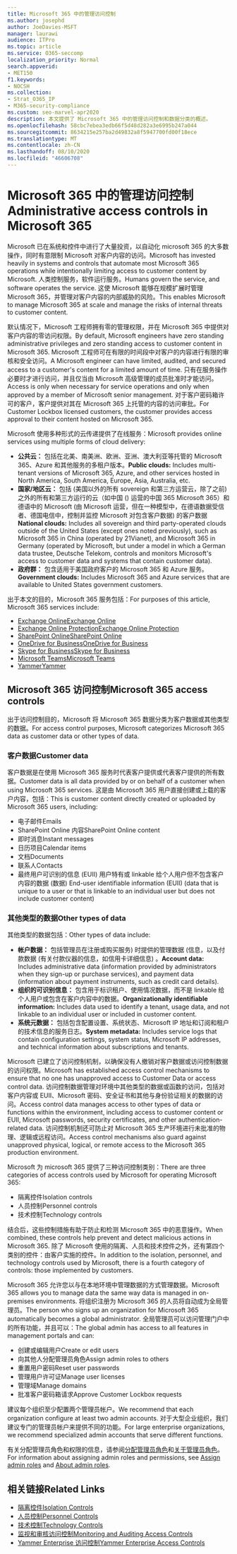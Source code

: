 ```yaml
---
title: Microsoft 365 中的管理访问控制
ms.author: josephd
author: JoeDavies-MSFT
manager: laurawi
audience: ITPro
ms.topic: article
ms.service: O365-seccomp
localization_priority: Normal
search.appverid:
- MET150
f1.keywords:
- NOCSH
ms.collection:
- Strat_O365_IP
- M365-security-compliance
ms.custom: seo-marvel-apr2020
description: 本文提供了 Microsoft 365 中的管理访问控制和数据分类的概述。
ms.openlocfilehash: 58cbc7ebea3edb66f5d48d282a3e6995b247a044
ms.sourcegitcommit: 8634215e257ba2d49832a8f5947700fd00f18ece
ms.translationtype: MT
ms.contentlocale: zh-CN
ms.lasthandoff: 08/10/2020
ms.locfileid: "46606708"
---
```

# <a name="administrative-access-controls-in-microsoft-365"></a><span data-ttu-id="c06e1-103">Microsoft 365 中的管理访问控制</span><span class="sxs-lookup"><span data-stu-id="c06e1-103">Administrative access controls in Microsoft 365</span></span> 

<span data-ttu-id="c06e1-104">Microsoft 已在系统和控件中进行了大量投资，以自动化 microsoft 365 的大多数操作，同时有意限制 Microsoft 对客户内容的访问。</span><span class="sxs-lookup"><span data-stu-id="c06e1-104">Microsoft has invested heavily in systems and controls that automate most Microsoft 365 operations while intentionally limiting access to customer content by Microsoft.</span></span> <span data-ttu-id="c06e1-105">人类控制服务，软件运行服务。</span><span class="sxs-lookup"><span data-stu-id="c06e1-105">Humans govern the service, and software operates the service.</span></span> <span data-ttu-id="c06e1-106">这使 Microsoft 能够在规模扩展时管理 Microsoft 365，并管理对客户内容的内部威胁的风险。</span><span class="sxs-lookup"><span data-stu-id="c06e1-106">This enables Microsoft to manage Microsoft 365 at scale and manage the risks of internal threats to customer content.</span></span>

<span data-ttu-id="c06e1-107">默认情况下，Microsoft 工程师拥有零的管理权限，并在 Microsoft 365 中提供对客户内容的零访问权限。</span><span class="sxs-lookup"><span data-stu-id="c06e1-107">By default, Microsoft engineers have zero standing administrative privileges and zero standing access to customer content in Microsoft 365.</span></span> <span data-ttu-id="c06e1-108">Microsoft 工程师可在有限的时间段中对客户的内容进行有限的审核和安全访问。</span><span class="sxs-lookup"><span data-stu-id="c06e1-108">A Microsoft engineer can have limited, audited, and secured access to a customer's content for a limited amount of time.</span></span> <span data-ttu-id="c06e1-109">只有在服务操作必要时才进行访问，并且仅当由 Microsoft 高级管理的成员批准时才能访问。</span><span class="sxs-lookup"><span data-stu-id="c06e1-109">Access is only when necessary for service operations and only when approved by a member of Microsoft senior management.</span></span> <span data-ttu-id="c06e1-110">对于客户密码箱许可的客户，客户提供对其在 Microsoft 365 上托管的内容的访问审批。</span><span class="sxs-lookup"><span data-stu-id="c06e1-110">For Customer Lockbox licensed customers, the customer provides access approval to their content hosted on Microsoft 365.</span></span>

<span data-ttu-id="c06e1-111">Microsoft 使用多种形式的云传递提供了在线服务：</span><span class="sxs-lookup"><span data-stu-id="c06e1-111">Microsoft provides online services using multiple forms of cloud delivery:</span></span>

- <span data-ttu-id="c06e1-112">**公共云：** 包括在北美、南美洲、欧洲、亚洲、澳大利亚等托管的 Microsoft 365、Azure 和其他服务的多租户版本。</span><span class="sxs-lookup"><span data-stu-id="c06e1-112">**Public clouds:** Includes multi-tenant versions of Microsoft 365, Azure, and other services hosted in North America, South America, Europe, Asia, Australia, etc.</span></span>
- <span data-ttu-id="c06e1-113">**国家/地区云：** 包括 (美国以外的所有 sovereign 和第三方运营云，除了之前) 之外的所有和第三方运行的云（如中国 () 运营的中国 365 Microsoft 365）和德语中的 Microsoft (由 Microsoft 运营，但在一种模型中，在德语数据受信者、德国电信中，控制并监控 Microsoft 对包含客户数据) 的客户数据</span><span class="sxs-lookup"><span data-stu-id="c06e1-113">**National clouds:** Includes all sovereign and third party-operated clouds outside of the United States (except ones noted previously), such as Microsoft 365 in China (operated by 21Vianet), and Microsoft 365 in Germany (operated by Microsoft, but under a model in which a German data trustee, Deutsche Telekom, controls and monitors Microsoft's access to customer data and systems that contain customer data).</span></span>
- <span data-ttu-id="c06e1-114">**政府群：** 包含适用于美国政府客户的 Microsoft 365 和 Azure 服务。</span><span class="sxs-lookup"><span data-stu-id="c06e1-114">**Government clouds:** Includes Microsoft 365 and Azure services that are available to United States government customers.</span></span>

<span data-ttu-id="c06e1-115">出于本文的目的，Microsoft 365 服务包括：</span><span class="sxs-lookup"><span data-stu-id="c06e1-115">For purposes of this article, Microsoft 365 services include:</span></span>

- [<span data-ttu-id="c06e1-116">Exchange Online</span><span class="sxs-lookup"><span data-stu-id="c06e1-116">Exchange Online</span></span>](https://docs.microsoft.com/Exchange/exchange-online)
- [<span data-ttu-id="c06e1-117">Exchange Online Protection</span><span class="sxs-lookup"><span data-stu-id="c06e1-117">Exchange Online Protection</span></span>](https://docs.microsoft.com/Office365/SecurityCompliance/eop/exchange-online-protection-overview)
- [<span data-ttu-id="c06e1-118">SharePoint Online</span><span class="sxs-lookup"><span data-stu-id="c06e1-118">SharePoint Online</span></span>](https://docs.microsoft.com/sharepoint/sharepoint-online)
- [<span data-ttu-id="c06e1-119">OneDrive for Business</span><span class="sxs-lookup"><span data-stu-id="c06e1-119">OneDrive for Business</span></span>](https://docs.microsoft.com/OneDrive/onedrive)
- [<span data-ttu-id="c06e1-120">Skype for Business</span><span class="sxs-lookup"><span data-stu-id="c06e1-120">Skype for Business</span></span>](https://docs.microsoft.com/SkypeForBusiness/skype-for-business-online)
- [<span data-ttu-id="c06e1-121">Microsoft Teams</span><span class="sxs-lookup"><span data-stu-id="c06e1-121">Microsoft Teams</span></span>](https://docs.microsoft.com/MicrosoftTeams/Teams-overview)
- [<span data-ttu-id="c06e1-122">Yammer</span><span class="sxs-lookup"><span data-stu-id="c06e1-122">Yammer</span></span>](https://docs.microsoft.com/yammer/yammer-landing-page)

## <a name="microsoft-365-access-controls"></a><span data-ttu-id="c06e1-123">Microsoft 365 访问控制</span><span class="sxs-lookup"><span data-stu-id="c06e1-123">Microsoft 365 access controls</span></span>

<span data-ttu-id="c06e1-124">出于访问控制目的，Microsoft 将 Microsoft 365 数据分类为客户数据或其他类型的数据。</span><span class="sxs-lookup"><span data-stu-id="c06e1-124">For access control purposes, Microsoft categorizes Microsoft 365 data as customer data or other types of data.</span></span>

### <a name="customer-data"></a><span data-ttu-id="c06e1-125">客户数据</span><span class="sxs-lookup"><span data-stu-id="c06e1-125">Customer data</span></span>

<span data-ttu-id="c06e1-126">客户数据是在使用 Microsoft 365 服务时代表客户提供或代表客户提供的所有数据。</span><span class="sxs-lookup"><span data-stu-id="c06e1-126">Customer data is all data provided by or on behalf of a customer when using Microsoft 365 services.</span></span> <span data-ttu-id="c06e1-127">这是由 Microsoft 365 用户直接创建或上载的客户内容，包括：</span><span class="sxs-lookup"><span data-stu-id="c06e1-127">This is customer content directly created or uploaded by Microsoft 365 users, including:</span></span>

- <span data-ttu-id="c06e1-128">电子邮件</span><span class="sxs-lookup"><span data-stu-id="c06e1-128">Emails</span></span>
- <span data-ttu-id="c06e1-129">SharePoint Online 内容</span><span class="sxs-lookup"><span data-stu-id="c06e1-129">SharePoint Online content</span></span>
- <span data-ttu-id="c06e1-130">即时消息</span><span class="sxs-lookup"><span data-stu-id="c06e1-130">Instant messages</span></span>
- <span data-ttu-id="c06e1-131">日历项目</span><span class="sxs-lookup"><span data-stu-id="c06e1-131">Calendar items</span></span>
- <span data-ttu-id="c06e1-132">文档</span><span class="sxs-lookup"><span data-stu-id="c06e1-132">Documents</span></span>
- <span data-ttu-id="c06e1-133">联系人</span><span class="sxs-lookup"><span data-stu-id="c06e1-133">Contacts</span></span>
- <span data-ttu-id="c06e1-134">最终用户可识别的信息 (EUII) 用户特有或 linkable 给个人用户但不包含客户内容的数据 (数据) </span><span class="sxs-lookup"><span data-stu-id="c06e1-134">End-user identifiable information (EUII) (data that is unique to a user or that is linkable to an individual user but does not include customer content)</span></span>

### <a name="other-types-of-data"></a><span data-ttu-id="c06e1-135">其他类型的数据</span><span class="sxs-lookup"><span data-stu-id="c06e1-135">Other types of data</span></span>

<span data-ttu-id="c06e1-136">其他类型的数据包括：</span><span class="sxs-lookup"><span data-stu-id="c06e1-136">Other types of data include:</span></span>

- <span data-ttu-id="c06e1-137">**帐户数据：** 包括管理员在注册或购买服务) 时提供的管理数据 (信息，以及付款数据 (有关付款仪器的信息，如信用卡详细信息) 。</span><span class="sxs-lookup"><span data-stu-id="c06e1-137">**Account data:** Includes administrative data (information provided by administrators when they sign-up or purchase services), and payment data (information about payment instruments, such as credit card details).</span></span>
- <span data-ttu-id="c06e1-138">**组织的可识别信息：** 包含用于标识租户、使用情况数据，而不是 linkable 给个人用户或包含在客户内容中的数据。</span><span class="sxs-lookup"><span data-stu-id="c06e1-138">**Organizationally identifiable information:** Includes data used to identify a tenant, usage data, and not linkable to an individual user or included in customer content.</span></span>
- <span data-ttu-id="c06e1-139">**系统元数据：** 包括包含配置设置、系统状态、Microsoft IP 地址和订阅和租户的技术信息的服务日志。</span><span class="sxs-lookup"><span data-stu-id="c06e1-139">**System metadata:** Includes service logs that contain configuration settings, system status, Microsoft IP addresses, and technical information about subscriptions and tenants.</span></span>

<span data-ttu-id="c06e1-140">Microsoft 已建立了访问控制机制，以确保没有人撤销对客户数据或访问控制数据的访问权限。</span><span class="sxs-lookup"><span data-stu-id="c06e1-140">Microsoft has established access control mechanisms to ensure that no one has unapproved access to Customer Data or access control data.</span></span> <span data-ttu-id="c06e1-141">访问控制数据管理对环境中其他类型的数据或函数的访问，包括对客户内容或 EUII、Microsoft 密码、安全证书和其他与身份验证相关的数据的访问。</span><span class="sxs-lookup"><span data-stu-id="c06e1-141">Access control data manages access to other types of data or functions within the environment, including access to customer content or EUII, Microsoft passwords, security certificates, and other authentication-related data.</span></span> <span data-ttu-id="c06e1-142">访问控制机制还可防止对 Microsoft 365 生产环境进行未批准的物理、逻辑或远程访问。</span><span class="sxs-lookup"><span data-stu-id="c06e1-142">Access control mechanisms also guard against unapproved physical, logical, or remote access to the Microsoft 365 production environment.</span></span>

<span data-ttu-id="c06e1-143">Microsoft 为 microsoft 365 提供了三种访问控制类别：</span><span class="sxs-lookup"><span data-stu-id="c06e1-143">There are three categories of access controls used by Microsoft for operating Microsoft 365:</span></span>

- <span data-ttu-id="c06e1-144">隔离控件</span><span class="sxs-lookup"><span data-stu-id="c06e1-144">Isolation controls</span></span>
- <span data-ttu-id="c06e1-145">人员控制</span><span class="sxs-lookup"><span data-stu-id="c06e1-145">Personnel controls</span></span>
- <span data-ttu-id="c06e1-146">技术控制</span><span class="sxs-lookup"><span data-stu-id="c06e1-146">Technology controls</span></span>

<span data-ttu-id="c06e1-147">结合后，这些控制措施有助于防止和检测 Microsoft 365 中的恶意操作。</span><span class="sxs-lookup"><span data-stu-id="c06e1-147">When combined, these controls help prevent and detect malicious actions in Microsoft 365.</span></span> <span data-ttu-id="c06e1-148">除了 Microsoft 使用的隔离、人员和技术控件之外，还有第四个类别的控件：由客户实施的控件。</span><span class="sxs-lookup"><span data-stu-id="c06e1-148">In addition to the isolation, personnel, and technology controls used by Microsoft, there is a fourth category of controls: those implemented by customers.</span></span>

<span data-ttu-id="c06e1-149">Microsoft 365 允许您以与在本地环境中管理数据的方式管理数据。</span><span class="sxs-lookup"><span data-stu-id="c06e1-149">Microsoft 365 allows you to manage data the same way data is managed in on-premises environments.</span></span> <span data-ttu-id="c06e1-150">将组织注册为 Microsoft 365 的人员将自动成为全局管理员。</span><span class="sxs-lookup"><span data-stu-id="c06e1-150">The person who signs up an organization for Microsoft 365 automatically becomes a global administrator.</span></span> <span data-ttu-id="c06e1-151">全局管理员可以访问管理门户中的所有功能，并且可以：</span><span class="sxs-lookup"><span data-stu-id="c06e1-151">The global admin has access to all features in management portals and can:</span></span>

- <span data-ttu-id="c06e1-152">创建或编辑用户</span><span class="sxs-lookup"><span data-stu-id="c06e1-152">Create or edit users</span></span>
- <span data-ttu-id="c06e1-153">向其他人分配管理员角色</span><span class="sxs-lookup"><span data-stu-id="c06e1-153">Assign admin roles to others</span></span>
- <span data-ttu-id="c06e1-154">重置用户密码</span><span class="sxs-lookup"><span data-stu-id="c06e1-154">Reset user passwords</span></span>
- <span data-ttu-id="c06e1-155">管理用户许可证</span><span class="sxs-lookup"><span data-stu-id="c06e1-155">Manage user licenses</span></span>
- <span data-ttu-id="c06e1-156">管理域</span><span class="sxs-lookup"><span data-stu-id="c06e1-156">Manage domains</span></span>
- <span data-ttu-id="c06e1-157">批准客户密码箱请求</span><span class="sxs-lookup"><span data-stu-id="c06e1-157">Approve Customer Lockbox requests</span></span>

<span data-ttu-id="c06e1-158">建议每个组织至少配置两个管理员帐户。</span><span class="sxs-lookup"><span data-stu-id="c06e1-158">We recommend that each organization configure at least two admin accounts.</span></span> <span data-ttu-id="c06e1-159">对于大型企业组织，我们建议专门的管理员帐户来提供不同的功能。</span><span class="sxs-lookup"><span data-stu-id="c06e1-159">For large enterprise organizations, we recommend specialized admin accounts that serve different functions.</span></span>

<span data-ttu-id="c06e1-160">有关分配管理员角色和权限的信息，请参阅[分配管理员角色](https://docs.microsoft.com/microsoft-365/admin/add-users/assign-admin-roles)和[关于管理员角色](https://docs.microsoft.com/microsoft-365/admin/add-users/about-admin-roles)。</span><span class="sxs-lookup"><span data-stu-id="c06e1-160">For information about assigning admin roles and permissions, see [Assign admin roles](https://docs.microsoft.com/microsoft-365/admin/add-users/assign-admin-roles) and [About admin roles](https://docs.microsoft.com/microsoft-365/admin/add-users/about-admin-roles).</span></span>

## <a name="related-links"></a><span data-ttu-id="c06e1-161">相关链接</span><span class="sxs-lookup"><span data-stu-id="c06e1-161">Related Links</span></span>

- [<span data-ttu-id="c06e1-162">隔离控件</span><span class="sxs-lookup"><span data-stu-id="c06e1-162">Isolation Controls</span></span>](office-365-isolation-controls.md)
- [<span data-ttu-id="c06e1-163">人员控制</span><span class="sxs-lookup"><span data-stu-id="c06e1-163">Personnel Controls</span></span>](office-365-personnel-controls.md)
- [<span data-ttu-id="c06e1-164">技术控制</span><span class="sxs-lookup"><span data-stu-id="c06e1-164">Technology Controls</span></span>](office-365-technology-controls.md)
- [<span data-ttu-id="c06e1-165">监视和审核访问控制</span><span class="sxs-lookup"><span data-stu-id="c06e1-165">Monitoring and Auditing Access Controls</span></span>](office-365-monitoring-and-auditing-access-controls.md)
- [<span data-ttu-id="c06e1-166">Yammer Enterprise 访问控制</span><span class="sxs-lookup"><span data-stu-id="c06e1-166">Yammer Enterprise Access Controls</span></span>](office-365-yammer-enterprise-access-controls.md)